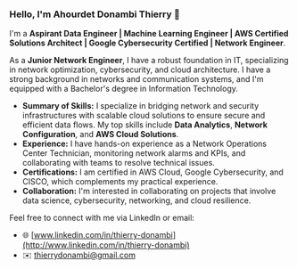 ### Hello, I'm Ahourdet Donambi Thierry 👋

I'm a **Aspirant Data Engineer | Machine Learning Engineer | AWS Certified Solutions Architect | Google Cybersecurity Certified | Network Engineer**.

As a **Junior Network Engineer**, I have a robust foundation in IT, specializing in network optimization, cybersecurity, and cloud architecture. I have a strong background in networks and communication systems, and I'm equipped with a Bachelor's degree in Information Technology.

- **Summary of Skills:** I specialize in bridging network and security infrastructures with scalable cloud solutions to ensure secure and efficient data flows. My top skills include **Data Analytics**, **Network Configuration**, and **AWS Cloud Solutions**.
- **Experience:** I have hands-on experience as a Network Operations Center Technician, monitoring network alarms and KPIs, and collaborating with teams to resolve technical issues.
- **Certifications:** I am certified in AWS Cloud, Google Cybersecurity, and CISCO, which complements my practical experience.
- **Collaboration:** I'm interested in collaborating on projects that involve data science, cybersecurity, networking, and cloud resilience.

Feel free to connect with me via LinkedIn or email:
- 🌐 [www.linkedin.com/in/thierry-donambi](http://www.linkedin.com/in/thierry-donambi)
- ✉️ thierrydonambi@gmail.com
